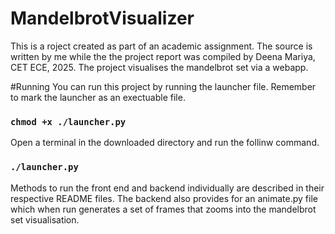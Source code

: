 # MandelbrotVisualizer
This is a roject created as part of an academic assignment. The source is written by me while the the project report was compiled by Deena Mariya, CET ECE, 2025.
The project visualises the mandelbrot set via a webapp. 

#Running
You can run this project by running the launcher file.
Remember to mark the launcher as an exectuable file.
### `chmod +x ./launcher.py`
Open a terminal in the downloaded directory and run the follinw command.
### `./launcher.py`

Methods to run the front end and backend individually are described in their respective README files.
The backend also provides for an animate.py file which when run generates a set of frames that zooms into the mandelbrot set visualisation.
